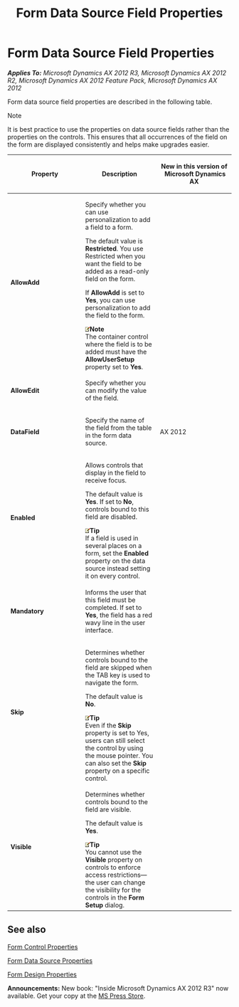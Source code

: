 ﻿---
title: Form Data Source Field Properties
TOCTitle: Form Data Source Field Properties
ms:assetid: b9123462-8da0-4eb0-9b57-e1395be6b16e
ms:mtpsurl: https://msdn.microsoft.com/en-us/library/Aa860145(v=AX.60)
ms:contentKeyID: 35132746
ms.date: 05/18/2015
mtps_version: v=AX.60
---

# Form Data Source Field Properties 


_**Applies To:** Microsoft Dynamics AX 2012 R3, Microsoft Dynamics AX 2012 R2, Microsoft Dynamics AX 2012 Feature Pack, Microsoft Dynamics AX 2012_

Form data source field properties are described in the following table.


> [!NOTE]
> <P>It is best practice to use the properties on data source fields rather than the properties on the controls. This ensures that all occurrences of the field on the form are displayed consistently and helps make upgrades easier.</P>



<table>
<colgroup>
<col style="width: 33%" />
<col style="width: 33%" />
<col style="width: 33%" />
</colgroup>
<thead>
<tr class="header">
<th><p>Property</p></th>
<th><p>Description</p></th>
<th><p>New in this version of<br />
 Microsoft Dynamics AX</p></th>
</tr>
</thead>
<tbody>
<tr class="odd">
<td><p><strong>AllowAdd</strong></p></td>
<td><p>Specify whether you can use personalization to add a field to a form.</p>
<p>The default value is <strong>Restricted</strong>. You use Restricted when you want the field to be added as a read-only field on the form.</p>
<p>If <strong>AllowAdd</strong> is set to <strong>Yes</strong>, you can use personalization to add the field to the form.</p>
<div class="mtps-table">
<div class="mtps-row">
<img src="images/Aa589339.alert_note(en-us,AX.60).gif" title="Note" alt="Note" class="note" /><strong>Note</strong>
</div>
<div class="mtps-row">
The container control where the field is to be added must have the <strong>AllowUserSetup</strong> property set to <strong>Yes</strong>.
</div>
</div></td>
<td><p></p></td>
</tr>
<tr class="even">
<td><p><strong>AllowEdit</strong></p></td>
<td><p>Specify whether you can modify the value of the field.</p></td>
<td><p></p></td>
</tr>
<tr class="odd">
<td><p><strong>DataField</strong></p></td>
<td><p>Specify the name of the field from the table in the form data source.</p></td>
<td><p>AX 2012</p></td>
</tr>
<tr class="even">
<td><p><strong>Enabled</strong></p></td>
<td><p>Allows controls that display in the field to receive focus.</p>
<p>The default value is <strong>Yes</strong>. If set to <strong>No</strong>, controls bound to this field are disabled.</p>
<div class="mtps-table">
<div class="mtps-row">
<img src="images/Aa589339.alert_note(en-us,AX.60).gif" title="Tip" alt="Tip" class="note" /><strong>Tip</strong>
</div>
<div class="mtps-row">
If a field is used in several places on a form, set the <strong>Enabled</strong> property on the data source instead setting it on every control.
</div>
</div></td>
<td><p></p></td>
</tr>
<tr class="odd">
<td><p><strong>Mandatory</strong></p></td>
<td><p>Informs the user that this field must be completed. If set to <strong>Yes</strong>, the field has a red wavy line in the user interface.</p></td>
<td><p></p></td>
</tr>
<tr class="even">
<td><p><strong>Skip</strong></p></td>
<td><p>Determines whether controls bound to the field are skipped when the TAB key is used to navigate the form.</p>
<p>The default value is <strong>No</strong>.</p>
<div class="mtps-table">
<div class="mtps-row">
<img src="images/Aa589339.alert_note(en-us,AX.60).gif" title="Tip" alt="Tip" class="note" /><strong>Tip</strong>
</div>
<div class="mtps-row">
Even if the <strong>Skip</strong> property is set to Yes, users can still select the control by using the mouse pointer. You can also set the <strong>Skip</strong> property on a specific control.
</div>
</div></td>
<td><p></p></td>
</tr>
<tr class="odd">
<td><p><strong>Visible</strong></p></td>
<td><p>Determines whether controls bound to the field are visible.</p>
<p>The default value is <strong>Yes</strong>.</p>
<div class="mtps-table">
<div class="mtps-row">
<img src="images/Aa589339.alert_note(en-us,AX.60).gif" title="Tip" alt="Tip" class="note" /><strong>Tip</strong>
</div>
<div class="mtps-row">
You cannot use the <strong>Visible</strong> property on controls to enforce access restrictions—the user can change the visibility for the controls in the <strong>Form Setup</strong> dialog.
</div>
</div></td>
<td><p></p></td>
</tr>
</tbody>
</table>


## See also

[Form Control Properties](form-control-properties.md)

[Form Data Source Properties](form-data-source-properties.md)

[Form Design Properties](form-design-properties.md)

  
**Announcements:** New book: "Inside Microsoft Dynamics AX 2012 R3" now available. Get your copy at the [MS Press Store](https://www.microsoftpressstore.com/store/inside-microsoft-dynamics-ax-2012-r3-9780735685109).


